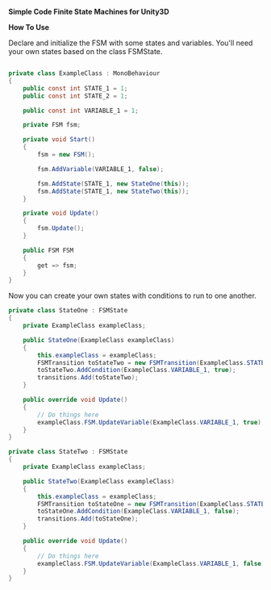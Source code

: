 **Simple Code Finite State Machines for Unity3D**

**How To Use**

Declare and initialize the FSM with some states and variables. You'll need your own states based on the class FSMState.
```C#

private class ExampleClass : MonoBehaviour
{
	public const int STATE_1 = 1;
	public const int STATE_2 = 1;

	public const int VARIABLE_1 = 1;

	private FSM fsm;

	private void Start()
	{
		fsm = new FSM();

		fsm.AddVariable(VARIABLE_1, false);

		fsm.AddState(STATE_1, new StateOne(this));
		fsm.AddState(STATE_1, new StateTwo(this));
	}

	private void Update()
	{
		fsm.Update();
	}

	public FSM FSM
	{
		get => fsm;
	}
}
```

Now you can create your own states with conditions to run to one another.
```C#
private class StateOne : FSMState
{
	private ExampleClass exampleClass;

	public StateOne(ExampleClass exampleClass)
	{
		this.exampleClass = exampleClass;
		FSMTransition toStateTwo = new FSMTransition(ExampleClass.STATE_2);
	    toStateTwo.AddCondition(ExampleClass.VARIABLE_1, true);
	    transitions.Add(toStateTwo);
	}

	public override void Update()
	{
		// Do things here
		exampleClass.FSM.UpdateVariable(ExampleClass.VARIABLE_1, true);
	}
}

private class StateTwo : FSMState
{
	private ExampleClass exampleClass;

	public StateTwo(ExampleClass exampleClass)
	{
		this.exampleClass = exampleClass;
		FSMTransition toStateOne = new FSMTransition(ExampleClass.STATE_2);
	    toStateOne.AddCondition(ExampleClass.VARIABLE_1, false);
	    transitions.Add(toStateOne);
	}

	public override void Update()
	{
		// Do things here
		exampleClass.FSM.UpdateVariable(ExampleClass.VARIABLE_1, false);
	}
}
```
